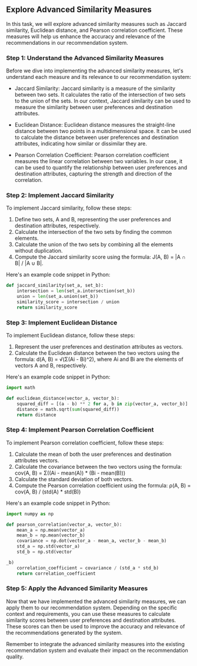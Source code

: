 
## Explore Advanced Similarity Measures

In this task, we will explore advanced similarity measures such as Jaccard similarity, Euclidean distance, and Pearson correlation coefficient. These measures will help us enhance the accuracy and relevance of the recommendations in our recommendation system.

### Step 1: Understand the Advanced Similarity Measures

Before we dive into implementing the advanced similarity measures, let's understand each measure and its relevance to our recommendation system:

- Jaccard Similarity: Jaccard similarity is a measure of the similarity between two sets. It calculates the ratio of the intersection of two sets to the union of the sets. In our context, Jaccard similarity can be used to measure the similarity between user preferences and destination attributes.

- Euclidean Distance: Euclidean distance measures the straight-line distance between two points in a multidimensional space. It can be used to calculate the distance between user preferences and destination attributes, indicating how similar or dissimilar they are.

- Pearson Correlation Coefficient: Pearson correlation coefficient measures the linear correlation between two variables. In our case, it can be used to quantify the relationship between user preferences and destination attributes, capturing the strength and direction of the correlation.

### Step 2: Implement Jaccard Similarity

To implement Jaccard similarity, follow these steps:

1. Define two sets, A and B, representing the user preferences and destination attributes, respectively.
2. Calculate the intersection of the two sets by finding the common elements.
3. Calculate the union of the two sets by combining all the elements without duplication.
4. Compute the Jaccard similarity score using the formula: J(A, B) = |A ∩ B| / |A ∪ B|.

Here's an example code snippet in Python:

```python
def jaccard_similarity(set_a, set_b):
    intersection = len(set_a.intersection(set_b))
    union = len(set_a.union(set_b))
    similarity_score = intersection / union
    return similarity_score
```

### Step 3: Implement Euclidean Distance

To implement Euclidean distance, follow these steps:

1. Represent the user preferences and destination attributes as vectors.
2. Calculate the Euclidean distance between the two vectors using the formula: d(A, B) = √(Σ(Ai - Bi)^2), where Ai and Bi are the elements of vectors A and B, respectively.

Here's an example code snippet in Python:

```python
import math

def euclidean_distance(vector_a, vector_b):
    squared_diff = [(a - b) ** 2 for a, b in zip(vector_a, vector_b)]
    distance = math.sqrt(sum(squared_diff))
    return distance
```

### Step 4: Implement Pearson Correlation Coefficient

To implement Pearson correlation coefficient, follow these steps:

1. Calculate the mean of both the user preferences and destination attributes vectors.
2. Calculate the covariance between the two vectors using the formula: cov(A, B) = Σ((Ai - mean(A)) * (Bi - mean(B)))
3. Calculate the standard deviation of both vectors.
4. Compute the Pearson correlation coefficient using the formula: ρ(A, B) = cov(A, B) / (std(A) * std(B))

Here's an example code snippet in Python:

```python
import numpy as np

def pearson_correlation(vector_a, vector_b):
    mean_a = np.mean(vector_a)
    mean_b = np.mean(vector_b)
    covariance = np.dot(vector_a - mean_a, vector_b - mean_b)
    std_a = np.std(vector_a)
    std_b = np.std(vector

_b)
    correlation_coefficient = covariance / (std_a * std_b)
    return correlation_coefficient
```

### Step 5: Apply the Advanced Similarity Measures

Now that we have implemented the advanced similarity measures, we can apply them to our recommendation system. Depending on the specific context and requirements, you can use these measures to calculate similarity scores between user preferences and destination attributes. These scores can then be used to improve the accuracy and relevance of the recommendations generated by the system.

Remember to integrate the advanced similarity measures into the existing recommendation system and evaluate their impact on the recommendation quality.
